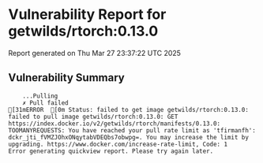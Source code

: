 # Vulnerability Report for getwilds/rtorch:0.13.0

Report generated on Thu Mar 27 23:37:22 UTC 2025

## Vulnerability Summary

```
    ...Pulling
    ✗ Pull failed
[31mERROR  [0m Status: failed to get image getwilds/rtorch:0.13.0: failed to pull image getwilds/rtorch:0.13.0: GET https://index.docker.io/v2/getwilds/rtorch/manifests/0.13.0: TOOMANYREQUESTS: You have reached your pull rate limit as 'tfirmanfh': dckr_jti_fVMZJOhxONqytabVDEQbs7obwpg=. You may increase the limit by upgrading. https://www.docker.com/increase-rate-limit, Code: 1 
Error generating quickview report. Please try again later.
```
